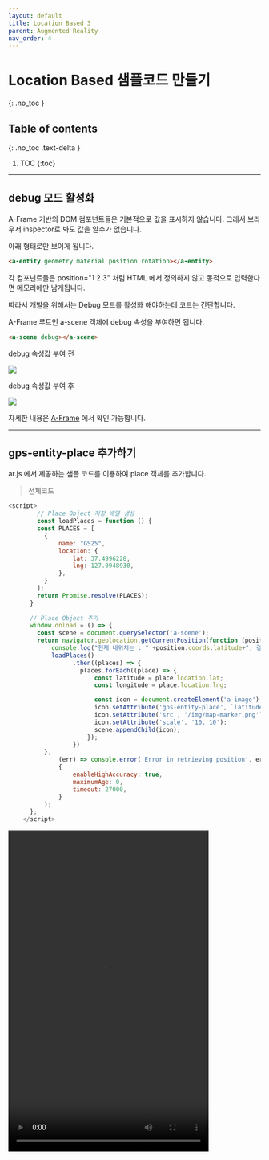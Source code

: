 ```yaml
---
layout: default
title: Location Based 3
parent: Augmented Reality
nav_order: 4
---
```


# Location Based 샘플코드 만들기
{: .no_toc }

## Table of contents
{: .no_toc .text-delta }

1. TOC
{:toc}

---

## debug 모드 활성화

A-Frame 기반의 DOM 컴포넌트들은 기본적으로 값을 표시하지 않습니다. 그래서 브라우저 inspector로 봐도 값을 알수가 없습니다.

아래 형태로만 보이게 됩니다.

```html
<a-entity geometry material position rotation></a-entity>
```

각 컴포넌트들은 position="1 2 3" 처럼 HTML 에서 정의하지 않고 동적으로 입력한다면 메모리에만 남게됩니다.

따라서 개발을 위해서는 Debug 모드를 활성화 해야하는데 코드는 간단합니다.

A-Frame 루트인 a-scene 객체에 debug 속성을 부여하면 됩니다.

```html
<a-scene debug></a-scene>
```

debug 속성값 부여 전

<img src='{{ "/assets/images/ar/arjs/geoar-debug-1.png" | absolute_url }}'>

debug 속성값 부여 후

<img src='{{ "/assets/images/ar/arjs/geoar-debug-2.png" | absolute_url }}'>

<br/>

자세한 내용은 [A-Frame](https://aframe.io/docs/1.0.0/components/debug.html#sidebar) 에서 확인 가능합니다.

***

## gps-entity-place 추가하기

ar.js 에서 제공하는 샘플 코드를 이용하여 place 객체를 추가합니다.


> 전체코드

```js
<script>
        // Place Object 저장 배열 생성
        const loadPlaces = function () {
        const PLACES = [
          {
              name: "GS25",
              location: {
                  lat: 37.4996228, 
                  lng: 127.0948930, 
              },
          }
        ];
        return Promise.resolve(PLACES);
      }
      
      // Place Object 추가
      window.onload = () => {
        const scene = document.querySelector('a-scene');
        return navigator.geolocation.getCurrentPosition(function (position) {
            console.log("현재 내위치는 : " +position.coords.latitude+", 경도: " + position.coords.longitude + "에 있습니다");
            loadPlaces()
                  .then((places) => {
                    places.forEach((place) => {
                        const latitude = place.location.lat;
                        const longitude = place.location.lng;

                        const icon = document.createElement('a-image');
                        icon.setAttribute('gps-entity-place', `latitude: ${latitude}; longitude: ${longitude}`);
                        icon.setAttribute('src', '/img/map-marker.png');                        
                        icon.setAttribute('scale', '10, 10');
                        scene.appendChild(icon);
                      });
                  })
          },
              (err) => console.error('Error in retrieving position', err),
              {
                  enableHighAccuracy: true,
                  maximumAge: 0,
                  timeout: 27000,
              }
          );
      };
    </script>
```

<video src='{{ "/assets/video/geoar-finding-1.mp4" | absolute_url }}' width="400" height="640" controls></video>